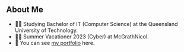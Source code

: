 ## About Me

* 👨‍🎓 Studying Bachelor of IT (Computer Science) at the Queensland University of Technology.
* 👨‍💻 Summer Vacationer 2023 (Cyber) at McGrathNicol.
* 🚀 You can see [my portfolio](http://ottohellwig.github.io) here.
